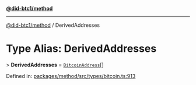 [**@did-btc1/method**](../README.md)

***

[@did-btc1/method](../globals.md) / DerivedAddresses

# Type Alias: DerivedAddresses

&gt; **DerivedAddresses** = [`BitcoinAddress`](BitcoinAddress.md)[]

Defined in: [packages/method/src/types/bitcoin.ts:913](https://github.com/dcdpr/did-btc1-js/blob/4ab6f9915d95beed9bc633644c9db1539395f512/packages/method/src/types/bitcoin.ts#L913)
